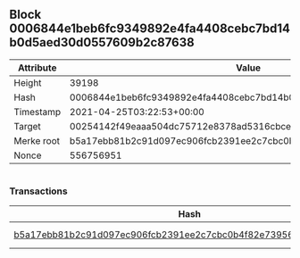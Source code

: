 ## Block 0006844e1beb6fc9349892e4fa4408cebc7bd14b0d5aed30d0557609b2c87638

Attribute | Value
--- | ---
Height | 39198
Hash | 0006844e1beb6fc9349892e4fa4408cebc7bd14b0d5aed30d0557609b2c87638
Timestamp | 2021-04-25T03:22:53+00:00
Target | 00254142f49eaaa504dc75712e8378ad5316cbcead634704b3734b6271167cc4
Merke root | b5a17ebb81b2c91d097ec906fcb2391ee2c7cbc0b4f82e73956f8b886028402e
Nonce | 556756951

```

```

### Transactions

Hash | Amount
--- | ---
[b5a17ebb81b2c91d097ec906fcb2391ee2c7cbc0b4f82e73956f8b886028402e](b5a17ebb81b2c91d097ec906fcb2391ee2c7cbc0b4f82e73956f8b886028402e.md) | 10.00000000 SKEPTI 
